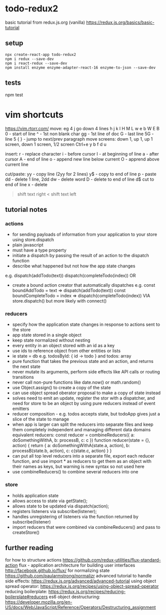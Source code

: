 # todo-redux2
basic tutorial from redux.js.org (vanilla)
https://redux.js.org/basics/basic-tutorial

## setup
```
npx create-react-app todo-redux2
npm i redux --save-dev
npm i react-redux --save-dev
npm install enzyme enzyme-adapter-react-16 enzyme-to-json --save-dev
```

## tests
npm test

# vim shortcuts
https://vim.rtorr.com/
move: eg 4 j go down 4 lines
h j k l
H M L
w e b
W E B
0 - start of line
^ - 1st non blank char
gg - 1st line of doc
G - last line
5G - line 5
{ } - jump to next/prev paragraph
move screens: down 1, up 1, up 1 screen, down 1 screen, 1/2 screen
Ctrl+e y b f d u

insert:
r - replace character
i - before cursor
I - at beginning of line
a - after cursor
A - end of line
o - append new line below current
O - apprend above current line

cut/paste:
yy - copy line (2yy for 2 lines)
y$ - copy to end of line
p - paste
dd - delete 1 line, 2dd
dw - delete word
D - delete to end of line
d$ cut to end of line
x - delete
> shift text right
< shift text left

## tutorial notes
### actions 
- for sending payloads of information from your application to your store using store.dispatch 
- plain javascript
- must have a type property
- initiate a dispatch by passing the result of an action to the dispatch function
- describe what happened but not how the app state changes

e.g. 
dispatch(addTodo(text))
dispatch(completeTodo(index))
OR
- create a bound action creator that automatically dispatches
e.g. 
const boundAddTodo = text => dispatch(addTodo(text))
const boundCompleteTodo = index => dispatch(completeTodo(index))
VIA
store.dispatch() but more likely with connect()

### reducers
- specify how the application state changes in response to actions sent to the store
- app state stored in a single object
- keep state normalized without nesting
- every entity in an object stored with an id as a key
- use ids to reference object from other entities or lists
- ie state = db
e.g. todosById: { id -> todo } and todos: array<id>
- pure function that takes the previous state and an action, and returns the next state
- never mutate its arguments, perform side effects like API calls or routing transitions
- never call non-pure functions like date.now() or math.random()
- use Object.assign() to create a copy of the state
- can use object spread oberator proposal to make a copy of state instead
- solves need to emit an update, register the stor with a dispatcher, and need for store to be an object by using pure reducers instead of event emitters
- reducer composition - e.g. todos accepts state, but todoApp gives just a slice of the state to manage
- when app is larger can split the reducers into separate files and keep them completely independent and managing different data domains
equivalent reducers:
const reducer = combineReducers({
  a: doSomethingWithA,
  b: processB,
  c: c
})
function reducer(state = {}, action) {
  return {
    a: doSomethingWithA(state.a, action),
    b: processB(state.b, action),
    c: c(state.c, action)
  }
}
- can put all top level reducers into a separate file, export each reducer function, and use import * as reducers to get them as an object with their
names as keys, but warning is new syntax so not used here
- use combineReducers() to combine several reducers into one

### store
- holds application state
- allows access to state via getState();
- allows state to be updated via dispatch(action);
- registers listeners via subscribe(listener);
- handles unregistering of listeners via the function returned by subscribe(listener)
- import reducers that were combined via combineReducers() and pass to createStore()

## further reading
for how to structure actions
https://github.com/redux-utilities/flux-standard-action
flux - application architecture for building user interfaces
http://facebook.github.io/flux/
for normalizing state
https://github.com/paularmstrong/normalizr
advanced tutorial to handle side effects:
https://redux.js.org/advanced/advanced-tutorial
using object spread operator:
https://redux.js.org/recipes/using-object-spread-operator
reducing boilerplate:
https://redux.js.org/recipes/reducing-boilerplate#reducers
es6 object destructuring:
https://developer.mozilla.org/en-US/docs/Web/JavaScript/Reference/Operators/Destructuring_assignment